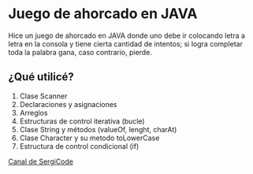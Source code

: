# Juego de ahorcado en JAVA
Hice un juego de ahorcado en JAVA donde uno debe ir colocando letra a letra en la consola y tiene cierta cantidad de intentos; si logra completar toda la palabra gana, caso contrario, pierde.

## ¿Qué utilicé?
1. Clase Scanner
2. Declaraciones y asignaciones
3. Arreglos
4. Estructuras de control iterativa (bucle)
5. Clase String y métodos (valueOf, lenght, charAt)
6. Clase Character y su metodo toLowerCase
7. Estructura de control condicional (if)

[Canal de SergiCode](https://www.youtube.com/@sergicode)